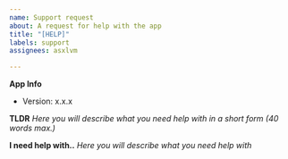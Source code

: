```yaml
---
name: Support request
about: A request for help with the app
title: "[HELP]"
labels: support
assignees: asxlvm

---
```


**App Info**
- Version: x.x.x

**TLDR**
*Here you will describe what you need help with in a short form (40 words max.)*

**I need help with..**
*Here you will describe what you need help with*
